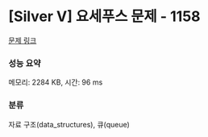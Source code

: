 # [Silver V] 요세푸스 문제 - 1158 

[문제 링크](https://www.acmicpc.net/problem/1158) 

### 성능 요약

메모리: 2284 KB, 시간: 96 ms

### 분류

자료 구조(data_structures), 큐(queue)


